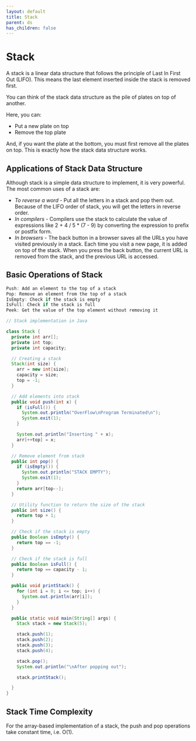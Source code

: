 ```yaml
---
layout: default
title: Stack
parent: ds
has_children: false
---
```


# Stack

A stack is a linear data structure that follows the principle of Last In First Out (LIFO). This means the last element inserted inside the stack is removed first.

You can think of the stack data structure as the pile of plates on top of another.

Here, you can:

- Put a new plate on top
- Remove the top plate

And, if you want the plate at the bottom, you must first remove all the plates on top. This is exactly how the stack data structure works.

## Applications of Stack Data Structure
Although stack is a simple data structure to implement, it is very powerful. The most common uses of a stack are:

- _To reverse a word_ - Put all the letters in a stack and pop them out. Because of the LIFO order of stack, you will get the letters in reverse order.
- _In compilers_ - Compilers use the stack to calculate the value of expressions like 2 + 4 / 5 * (7 - 9) by converting the expression to prefix or postfix form.
- _In browsers_ - The back button in a browser saves all the URLs you have visited previously in a stack. Each time you visit a new page, it is added on top of the stack. When you press the back button, the current URL is removed from the stack, and the previous URL is accessed.

## Basic Operations of Stack

```java
Push: Add an element to the top of a stack
Pop: Remove an element from the top of a stack
IsEmpty: Check if the stack is empty
IsFull: Check if the stack is full
Peek: Get the value of the top element without removing it
```

```java
// Stack implementation in Java

class Stack {
  private int arr[];
  private int top;
  private int capacity;

  // Creating a stack
  Stack(int size) {
    arr = new int[size];
    capacity = size;
    top = -1;
  }

  // Add elements into stack
  public void push(int x) {
    if (isFull()) {
      System.out.println("OverFlow\nProgram Terminated\n");
      System.exit(1);
    }

    System.out.println("Inserting " + x);
    arr[++top] = x;
  }

  // Remove element from stack
  public int pop() {
    if (isEmpty()) {
      System.out.println("STACK EMPTY");
      System.exit(1);
    }
    return arr[top--];
  }

  // Utility function to return the size of the stack
  public int size() {
    return top + 1;
  }

  // Check if the stack is empty
  public Boolean isEmpty() {
    return top == -1;
  }

  // Check if the stack is full
  public Boolean isFull() {
    return top == capacity - 1;
  }

  public void printStack() {
    for (int i = 0; i <= top; i++) {
      System.out.println(arr[i]);
    }
  }

  public static void main(String[] args) {
    Stack stack = new Stack(5);

    stack.push(1);
    stack.push(2);
    stack.push(3);
    stack.push(4);

    stack.pop();
    System.out.println("\nAfter popping out");

    stack.printStack();

  }
}
```

## Stack Time Complexity
For the array-based implementation of a stack, the push and pop operations take constant time, i.e. O(1).

